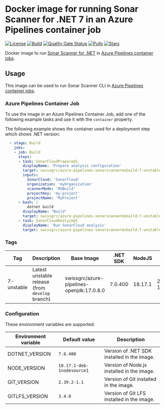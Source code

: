 # Docker image for running Sonar Scanner for .NET 7 in an Azure Pipelines container job

<!-- markdownlint-disable MD013 -->
[![License](https://img.shields.io/badge/license-MIT-blue.svg?style=flat-square)](https://github.com/swissgrc/docker-azure-pipelines-sonarscannermsbuild-7/blob/main/LICENSE) [![Build](https://img.shields.io/github/actions/workflow/status/swissgrc/docker-azure-pipelines-sonarscannermsbuild-7/publish.yml?branch=develop&style=flat-square)](https://github.com/swissgrc/docker-azure-pipelines-sonarscannermsbuild-7/actions/workflows/publish.yml) [![Quality Gate Status](https://sonarcloud.io/api/project_badges/measure?project=swissgrc_docker-azure-pipelines-sonarscannermsbuild-7&metric=alert_status)](https://sonarcloud.io/summary/new_code?id=swissgrc_docker-azure-pipelines-sonarscannermsbuild-7) [![Pulls](https://img.shields.io/docker/pulls/swissgrc/azure-pipelines-sonarscannermsbuild.svg?style=flat-square)](https://hub.docker.com/r/swissgrc/azure-pipelines-sonarscannermsbuild) [![Stars](https://img.shields.io/docker/stars/swissgrc/azure-pipelines-sonarscannermsbuild.svg?style=flat-square)](https://hub.docker.com/r/swissgrc/azure-pipelines-sonarscannermsbuild)
<!-- markdownlint-restore -->

Docker image to run [Sonar Scanner for .NET] in [Azure Pipelines container jobs].

## Usage

This image can be used to run Sonar Scanner CLI in [Azure Pipelines container jobs].

### Azure Pipelines Container Job

To use the image in an Azure Pipelines Container Job, add one of the following example tasks and use it with the `container` property.

The following example shows the container used for a deployment step which shows .NET version:

```yaml
  - stage: Build
    jobs:
    - job: Build
      steps:
      - task: SonarCloudPrepare@1
        displayName: 'Prepare analysis configuration'
        target: swissgrc/azure-pipelines-sonarscannermsbuild:7-unstable
        inputs:
          SonarCloud: 'SonarCloud'
          organization: 'myOrganization'
          scannerMode: 'MSBuild'
          projectKey: 'my-project'
          projectName: 'MyProject'
      - bash: |
          dotnet build
        displayName: "Build"
        target: swissgrc/azure-pipelines-sonarscannermsbuild:7-unstable
      - task: SonarCloudAnalyze@1
        displayName: 'Run SonarCloud analysis'
        target: swissgrc/azure-pipelines-sonarscannermsbuild:7-unstable
```

### Tags

| Tag          | Description                                     | Base Image                                | .NET SDK | NodeJS  | Git        | Git LFS | Size                                                                                                                                           |
|--------------|-------------------------------------------------|-------------------------------------------|----------|---------|------------|---------|------------------------------------------------------------------------------------------------------------------------------------------------|
| 7-unstable   | Latest unstable release (from `develop` branch) | swissgrc/azure-pipelines-openjdk:17.0.8.0 | 7.0.400  | 18.17.1 | 2.39.2-1.1 | 3.4.0   | ![Docker Image Size (tag)](https://img.shields.io/docker/image-size/swissgrc/azure-pipelines-sonarscannermsbuild/7-unstable?style=flat-square) |

### Configuration

These environment variables are supported:

| Environment variable   | Default value              | Description                                 |
|------------------------|----------------------------|---------------------------------------------|
| DOTNET_VERSION         | `7.0.400`                  | Version of .NET SDK installed in the image. |
| NODE_VERSION           | `18.17.1-deb-1nodesource1` | Version of Node.js installed in the image.  |
| GIT_VERSION            | `2.39.2-1.1`               | Version of Git installed in the image.      |
| GITLFS_VERSION         | `3.4.0`                    | Version of Git LFS installed in the image.  |

[Sonar Scanner for .NET]: https://docs.sonarqube.org/latest/analysis/scan/sonarscanner-for-msbuild/
[Azure Pipelines container jobs]: https://docs.microsoft.com/en-us/azure/devops/pipelines/process/container-phases
